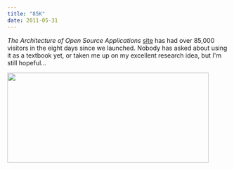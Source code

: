 ```yaml
---
title: "85K"
date: 2011-05-31
---
```

<em>The Architecture of Open Source Applications</em> <a href="http://aosabook.org">site</a> has had over 85,000 visitors in the eight days since we launched. Nobody has asked about using it as a textbook yet, or taken me up on my excellent research idea, but I'm still hopeful…

<img src="@root/files/2011/05/Screen-shot-2011-05-31-at-7.17.19-PM.png" width="458" height="205" class="centered">
